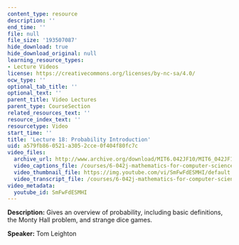 ```yaml
---
content_type: resource
description: ''
end_time: ''
file: null
file_size: '193507087'
hide_download: true
hide_download_original: null
learning_resource_types:
- Lecture Videos
license: https://creativecommons.org/licenses/by-nc-sa/4.0/
ocw_type: ''
optional_tab_title: ''
optional_text: ''
parent_title: Video Lectures
parent_type: CourseSection
related_resources_text: ''
resource_index_text: ''
resourcetype: Video
start_time: ''
title: 'Lecture 18: Probability Introduction'
uid: a579fb86-0521-a305-2cce-0f404f80fc7c
video_files:
  archive_url: http://www.archive.org/download/MIT6.042JF10/MIT6_042JF10_lec18_300k.mp4
  video_captions_file: /courses/6-042j-mathematics-for-computer-science-fall-2010/968fa06d72c65669b8997379cb3dc539_SmFwFdESMHI.vtt
  video_thumbnail_file: https://img.youtube.com/vi/SmFwFdESMHI/default.jpg
  video_transcript_file: /courses/6-042j-mathematics-for-computer-science-fall-2010/e38df7d17bc4b9e21ac6c9347279a8d0_SmFwFdESMHI.pdf
video_metadata:
  youtube_id: SmFwFdESMHI
---
```


**Description:** Gives an overview of probability, including basic definitions, the Monty Hall problem, and strange dice games.

**Speaker:** Tom Leighton

